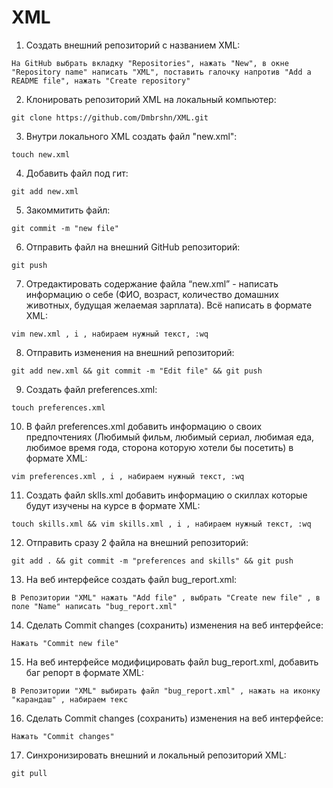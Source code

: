 # XML
 1.  Создать внешний репозиторий c названием XML: 
 
    На GitHub выбрать вкладку "Repositories", нажать "New", в окне "Repository name" написать "XML", поставить галочку напротив "Add a README file", нажать "Create repository"
 2.  Клонировать репозиторий XML на локальный компьютер: 
   
    git clone https://github.com/Dmbrshn/XML.git
 3.  Внутри локального XML создать файл "new.xml": 
   
    touch new.xml
 4.  Добавить файл под гит: 
    
    git add new.xml
 5.  Закоммитить файл: 
    
    git commit -m "new file"
 6.  Отправить файл на внешний GitHub репозиторий: 
    
    git push
 7.  Отредактировать содержание файла “new.xml” - написать информацию о себе (ФИО, возраст, количество домашних животных, будущая желаемая зарплата). Всё написать в формате XML: 
    
    vim new.xml , i , набираем нужный текст, :wq  
 8.  Отправить изменения на внешний репозиторий:
    
    git add new.xml && git commit -m "Edit file" && git push
 9.  Создать файл preferences.xml:
    
    touch preferences.xml
 10. В файл preferences.xml добавить информацию о своих предпочтениях (Любимый фильм, любимый сериал, любимая еда, любимое время года, сторона которую хотели бы посетить) в формате XML:
    
    vim preferences.xml , i , набираем нужный текст, :wq 
 11. Создать файл sklls.xml добавить информацию о скиллах которые будут изучены на курсе в формате XML:
    
    touch skills.xml && vim skills.xml , i , набираем нужный текст, :wq 
 12. Отправить сразу 2 файла на внешний репозиторий:
    
    git add . && git commit -m "preferences and skills" && git push
 13. На веб интерфейсе создать файл bug_report.xml:
    
    В Репозитории "XML" нажать "Add file" , выбрать "Create new file" , в поле "Name" написать "bug_report.xml" 
 14. Сделать Commit changes (сохранить) изменения на веб интерфейсе:
    
    Нажать "Commit new file"
 15. На веб интерфейсе модифицировать файл bug_report.xml, добавить баг репорт в формате XML:
    
    В Репозитории "XML" выбирать файл "bug_report.xml" , нажать на иконку "карандаш" , набираем текс 
 16. Сделать Commit changes (сохранить) изменения на веб интерфейсе:
 
    Нажать "Commit changes"
 17. Синхронизировать внешний и локальный репозиторий XML:
 
    git pull
